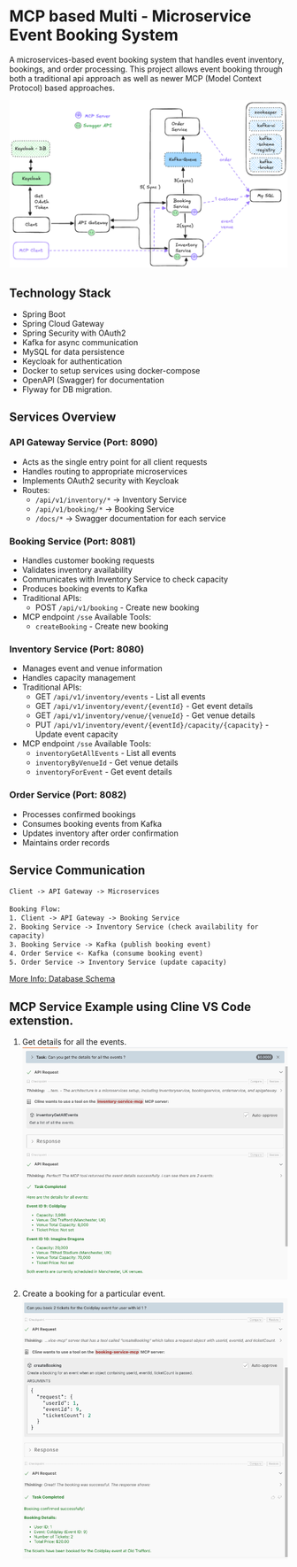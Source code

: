 # MCP based Multi - Microservice Event Booking System

A microservices-based event booking system that handles event inventory, bookings, and order processing.
This project allows event booking through both a traditional api approach as well as newer MCP (Model Context Protocol) based approaches.

![Multiple Microservices Architecture](/images/multiple-microservices-arch.png)

## Technology Stack

- Spring Boot
- Spring Cloud Gateway
- Spring Security with OAuth2
- Kafka for async communication
- MySQL for data persistence
- Keycloak for authentication
- Docker to setup services using docker-compose
- OpenAPI (Swagger) for documentation
- Flyway for DB migration.

## Services Overview

### API Gateway Service (Port: 8090)
- Acts as the single entry point for all client requests
- Handles routing to appropriate microservices
- Implements OAuth2 security with Keycloak
- Routes:
  - `/api/v1/inventory/*` -> Inventory Service
  - `/api/v1/booking/*` -> Booking Service
  - `/docs/*` -> Swagger documentation for each service

### Booking Service (Port: 8081)
- Handles customer booking requests
- Validates inventory availability
- Communicates with Inventory Service to check capacity
- Produces booking events to Kafka
- Traditional APIs:
  - POST `/api/v1/booking` - Create new booking
- MCP endpoint `/sse`
  Available Tools:
  - `createBooking` - Create new booking

### Inventory Service (Port: 8080)
- Manages event and venue information
- Handles capacity management
- Traditional APIs:
  - GET `/api/v1/inventory/events` - List all events
  - GET `/api/v1/inventory/event/{eventId}` - Get event details
  - GET `/api/v1/inventory/venue/{venueId}` - Get venue details
  - PUT `/api/v1/inventory/event/{eventId}/capacity/{capacity}` - Update event capacity
- MCP endpoint `/sse`
  Available Tools:
  - `inventoryGetAllEvents` - List all events
  - `inventoryByVenueId` - Get venue details
  - `inventoryForEvent` - Get event details


### Order Service (Port: 8082)
- Processes confirmed bookings
- Consumes booking events from Kafka
- Updates inventory after order confirmation
- Maintains order records

## Service Communication

```plaintext
Client -> API Gateway -> Microservices

Booking Flow:
1. Client -> API Gateway -> Booking Service
2. Booking Service -> Inventory Service (check availability for capacity)
3. Booking Service -> Kafka (publish booking event)
4. Order Service <- Kafka (consume booking event)
5. Order Service -> Inventory Service (update capacity)
```

[More Info: Database Schema](./DB_schema.md)

## MCP Service Example using Cline VS Code extenstion.

1. Get details for all the events.
![Get all events](/images/mcp-get-all-events.png)

2. Create a booking for a particular event.
![Create Booking](/images/mcp-create-booking.png)